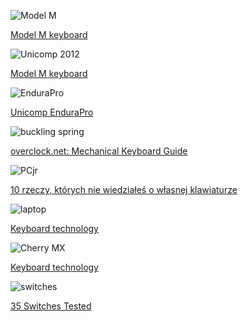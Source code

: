 ![Model M](img/model_m.jpg)

[Model M keyboard](http://en.wikipedia.org/wiki/Model_M_keyboard)


![Unicomp 2012](img/unicomp_2012.jpg)

[Model M keyboard](http://en.wikipedia.org/wiki/Model_M_keyboard)


![EnduraPro](img/endura_pro.jpg)

[Unicomp EnduraPro](http://pckeyboard.com/page/EnduraPro/UNI0PGA)


![buckling spring](img/buckling_spring.gif)
<!-- .element: style="width: 80%" -->

[overclock.net: Mechanical Keyboard Guide](http://www.overclock.net/t/491752/mechanical-keyboard-guide)


![PCjr](img/pc_jr.jpg)

[10 rzeczy, których nie wiedziałeś o własnej klawiaturze](http://m.technologie.gazeta.pl/internet/1,113033,14361830.html)


![laptop](img/laptop.jpg)
<!-- .element: style="width: 80%" -->

[Keyboard technology](http://en.wikipedia.org/wiki/Keyboard_technology)


![Cherry MX](img/cherry.jpg)
<!-- .element: style="width: 80%" -->

[Keyboard technology](http://en.wikipedia.org/wiki/Keyboard_technology)


![switches](img/switches.jpg)
<!-- .element: style="width: 50%" -->

[35 Switches Tested](http://imgur.com/a/VUqVE)
